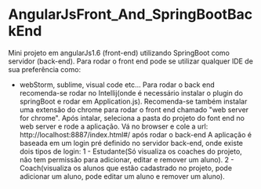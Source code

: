 # AngularJsFront_And_SpringBootBackEnd
Mini projeto em angularJs1.6 (front-end) utilizando SpringBoot como servidor (back-end).
Para rodar o front end pode se utilizar qualquer IDE de sua preferência como:
- webStorm, sublime, visual code etc...
Para rodar o back end recomenda-se rodar no Intellij(onde é necessário instalar o plugin do springBoot e rodar em Application.js).
Recomenda-se também instalar uma extensão do chrome para rodar o front end chamado "web server for chrome". Após intalar, seleciona a pasta do projeto do font end no web server e rode a aplicação. Vá no browser e cole a url: http://localhost:8887/index.html#/ após rodar o back-end
A aplicação é baseada em um login pré definido no servidor back-end, onde existe dois tipos de login:
1 - Estudante(Só visualiza os coaches do projeto, não tem permissão para adicionar, editar e remover um aluno).
2 - Coach(visualiza os alunos que estão cadastrado no projeto, pode adicionar um aluno, pode editar um aluno e remover um aluno).

